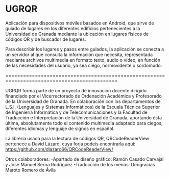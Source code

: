 UGRQR
==========================================================================================

Aplicación para dispositivos móviles basados en Android, que sirve de guiado de lugares en 
los diferentes edificios pertenecientes a la Universidad de Granada mediante la ubicación 
en lugares físicos de códigos QR y de buscador de lugares.

Para describir los lugares y pasos entre guiados, la aplicación se conecta
a un servidor al que consulta la información que necesita, representada
mediante archivos multimedia en formato texto, audio o vídeo,
en función de las necesidades del usuario, ya sea ciego, normovidente
o sordomudo.

============================================================================================

UGRQR forma parte de un proyecto de innovación docente dirigido financiado por el Vicerrectorado
de Ordenación Académica y Profesorado de la Universidad de Granada. En colaboración con los 
departamentos de L.S.I. (Lenguajes y Sistemas  Informáticos) de la Escuela Técnica Superior 
de Ingeniería Informática y de Telecomunicaciones y la Facultad de Traducción e Interpretación 
de la Universidad de Granada, aportando ésta última, absolutamente todo el contenido 
multimedia adaptado para ciegos, diferentes idiomas y lenguaje de signos en español.

La librería usada para la lectura de códigos QR, QRCodeReaderView pertenece a David Lázaro, cuya 
forja podeís encontrarla aquí: https://github.com/dlazaro66/QRCodeReaderView/

Otros colaboradores:
-Apartado de diseño gráfico: Ramón Casado Carvajal y Jose Manuel Serna Rodríguez
-Traducción de los menús: Deogracias Maroto Romero de Ávila

